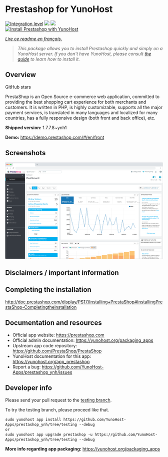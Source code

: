 <!--
N.B.: This README was automatically generated by https://github.com/YunoHost/apps/tree/master/tools/README-generator
It shall NOT be edited by hand.
-->

# Prestashop for YunoHost

[![Integration level](https://dash.yunohost.org/integration/prestashop.svg)](https://dash.yunohost.org/appci/app/prestashop) ![](https://ci-apps.yunohost.org/ci/badges/prestashop.status.svg) ![](https://ci-apps.yunohost.org/ci/badges/prestashop.maintain.svg)  
[![Install Prestashop with YunoHost](https://install-app.yunohost.org/install-with-yunohost.svg)](https://install-app.yunohost.org/?app=prestashop)

*[Lire ce readme en français.](./README_fr.md)*

> *This package allows you to install Prestashop quickly and simply on a YunoHost server.
If you don't have YunoHost, please consult [the guide](https://yunohost.org/#/install) to learn how to install it.*

## Overview

GitHub stars

PrestaShop is an Open Source e-commerce web application, committed to providing the best shopping cart experience for both merchants and customers. It is written in PHP, is highly customizable, supports all the major payment services, is translated in many languages and localized for many countries, has a fully responsive design (both front and back office), etc.

**Shipped version:** 1.7.7.8~ynh1

**Demo:** https://demo.prestashop.com/#/en/front

## Screenshots

![](./doc/screenshots/screenshot.png)

## Disclaimers / important information

## Completing the installation


http://doc.prestashop.com/display/PS17/Installing+PrestaShop#InstallingPrestaShop-Completingtheinstallation
## Documentation and resources

* Official app website: https://prestashop.com
* Official admin documentation: https://yunohost.org/packaging_apps
* Upstream app code repository: https://github.com/PrestaShop/PrestaShop
* YunoHost documentation for this app: https://yunohost.org/app_prestashop
* Report a bug: https://github.com/YunoHost-Apps/prestashop_ynh/issues

## Developer info

Please send your pull request to the [testing branch](https://github.com/YunoHost-Apps/prestashop_ynh/tree/testing).

To try the testing branch, please proceed like that.
```
sudo yunohost app install https://github.com/YunoHost-Apps/prestashop_ynh/tree/testing --debug
or
sudo yunohost app upgrade prestashop -u https://github.com/YunoHost-Apps/prestashop_ynh/tree/testing --debug
```

**More info regarding app packaging:** https://yunohost.org/packaging_apps